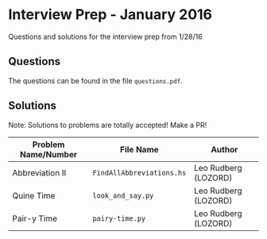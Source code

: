 # Interview Prep - January 2016
Questions and solutions for the interview prep from 1/28/16

## Questions
The questions can be found in the file `questions.pdf`.

## Solutions

Note: Solutions to problems are totally accepted! Make a PR!

| Problem Name/Number  | File Name | Author |
| ------------- | ------------- | ------------- |
| Abbreviation II  | `FindAllAbbreviations.hs`  | Leo Rudberg (LOZORD) |
| Quine Time  | `look_and_say.py`  | Leo Rudberg (LOZORD) |
| Pair-y Time | `pairy-time.py` | Leo Rudberg (LOZORD)
